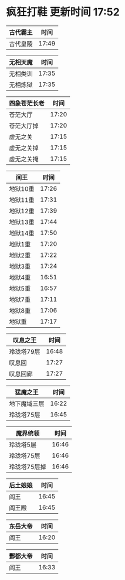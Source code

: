 # 疯狂打鞋 更新时间 17:52

| 古代霸主   | 时间    |
|--------|-------|
| 古代皇陵 | 17:49 |

| 无相天魔   | 时间    |
|--------|-------|
| 无相类训 | 17:35 |
| 无相炼狱 | 17:35 |

| 四象苍茫长老   | 时间    |
|--------|-------|
| 苍茫大厅 | 17:20 |
| 苍茫大厅掉 | 17:20 |
| 虚无之关 | 17:15 |
| 虚无之关掉 | 17:15 |
| 虚无之关掩 | 17:15 |

| 间王   | 时间    |
|--------|-------|
| 地狱10重 | 17:26 |
| 地狱11重 | 17:31 |
| 地狱12重 | 17:39 |
| 地狱13重 | 17:44 |
| 地狱14重 | 17:50 |
| 地狱1重 | 17:20 |
| 地狱2重 | 17:22 |
| 地狱3重 | 17:24 |
| 地狱4重 | 16:51 |
| 地狱5重 | 16:57 |
| 地狱7重 | 17:11 |
| 地狱8重 | 17:06 |
| 地狱重 | 17:17 |

| 叹息之王   | 时间    |
|--------|-------|
| 玲珑塔79层 | 16:48 |
| 叹息回 | 17:27 |
| 叹息回廊 | 17:27 |

| 猛魔之王   | 时间    |
|--------|-------|
| 地下魔域三层 | 16:22 |
| 玲珑塔75层 | 16:45 |

| 魔界统领   | 时间    |
|--------|-------|
| 玲珑塔5层 | 16:46 |
| 玲珑塔75层 | 16:46 |
| 玲珑塔75层掉 | 16:46 |

| 后土娘娘   | 时间    |
|--------|-------|
| 阎王 | 16:45 |
| 阎王殿 | 16:45 |

| 东岳大帝   | 时间    |
|--------|-------|
| 阎王 | 16:20 |

| 酆都大帝   | 时间    |
|--------|-------|
| 阎王 | 16:33 |